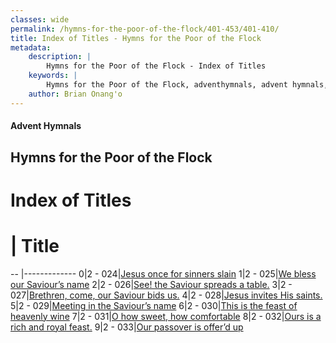 ```yaml
---
classes: wide
permalink: /hymns-for-the-poor-of-the-flock/401-453/401-410/
title: Index of Titles - Hymns for the Poor of the Flock
metadata:
    description: |
        Hymns for the Poor of the Flock - Index of Titles
    keywords: |
        Hymns for the Poor of the Flock, adventhymnals, advent hymnals, index
    author: Brian Onang'o
---
```


#### Advent Hymnals

## Hymns for the Poor of the Flock

# Index of Titles
# | Title                        
-- |-------------
0|2 - 024|[Jesus once for sinners slain](/401-453/401-410/01.Jesus-once-for-sinners-slain)
1|2 - 025|[We bless our Saviour’s name](/401-453/401-410/02.We-bless-our-Saviour’s-name)
2|2 - 026|[See! the Saviour spreads a table.](/401-453/401-410/03.See!-the-Saviour-spreads-a-table)
3|2 - 027|[Brethren, come, our Saviour bids us.](/401-453/401-410/04.Brethren,-come,-our-Saviour-bids-us)
4|2 - 028|[Jesus invites His saints.](/401-453/401-410/05.Jesus-invites-His-saints)
5|2 - 029|[Meeting in the Saviour’s name](/401-453/401-410/06.Meeting-in-the-Saviour’s-name)
6|2 - 030|[This is the feast of heavenly wine](/401-453/401-410/07.This-is-the-feast-of-heavenly-wine)
7|2 - 031|[O how sweet, how comfortable](/401-453/401-410/08.O-how-sweet,-how-comfortable)
8|2 - 032|[Ours is a rich and royal feast.](/401-453/401-410/09.Ours-is-a-rich-and-royal-feast)
9|2 - 033|[Our passover is offer’d up](/401-453/401-410/10.Our-passover-is-offer’d-up)